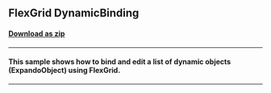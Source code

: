 ## FlexGrid DynamicBinding
#### [Download as zip](https://grapecity.github.io/DownGit/#/home?url=https://github.com/GrapeCity/ComponentOne-WPF-Samples/tree/master/NET_8/Grid/DynamicBinding)
____
#### This sample shows how to bind and edit a list of dynamic objects (ExpandoObject) using FlexGrid.
____
